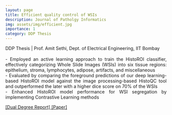 ```yaml
---
layout: page
title: Efficient quality control of WSIs
description: Journal of Patholgy Informatics
img: assets/img/efficient.jpg
importance: 1
category: DDP Thesis
---
```


<p align="justify"> DDP Thesis | Prof. Amit Sethi, Dept. of Electrical Engineering, IIT Bombay <br><br>
- Employed an active learning approach to train the HistoROI classifier, effectively categorizing Whole Slide
Images (WSIs) into six tissue regions: epithelium, stroma, lymphocytes, adipose, artifacts, and miscellaneous <br>
- Evaluated by comparing the foreground predictions of our deep learning-based HistoROI model against the
image processing-based HistoQC tool and outperformed the later with a higher dice score on 70% of the WSIs<br>
- Enhanced HistoROI model performance for WSI segregation by implementing Contrastive Learning methods</p>

<a href = "https://jay6101.github.io/assets/pdf/DDP_Report_18D070050_Jay_Sawant.pdf"> [Dual Degree Report]</a><a href = "https://www.sciencedirect.com/science/article/pii/S2153353923001207"> [Paper]</a>






